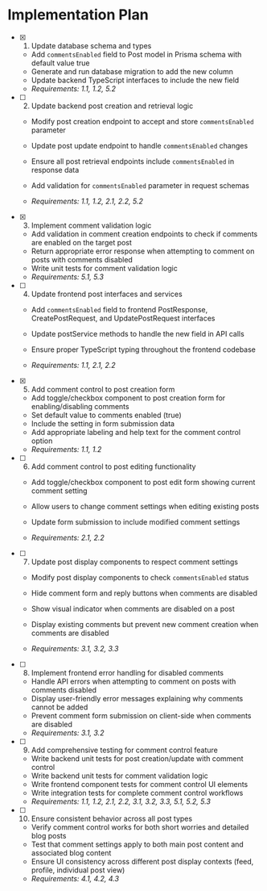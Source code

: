 # Implementation Plan

- [x] 1. Update database schema and types


  - Add `commentsEnabled` field to Post model in Prisma schema with default value true
  - Generate and run database migration to add the new column
  - Update backend TypeScript interfaces to include the new field
  - _Requirements: 1.1, 1.2, 5.2_



- [ ] 2. Update backend post creation and retrieval logic
  - Modify post creation endpoint to accept and store `commentsEnabled` parameter
  - Update post update endpoint to handle `commentsEnabled` changes
  - Ensure all post retrieval endpoints include `commentsEnabled` in response data


  - Add validation for `commentsEnabled` parameter in request schemas
  - _Requirements: 1.1, 1.2, 2.1, 2.2, 5.2_

- [x] 3. Implement comment validation logic


  - Add validation in comment creation endpoints to check if comments are enabled on the target post
  - Return appropriate error response when attempting to comment on posts with comments disabled
  - Write unit tests for comment validation logic
  - _Requirements: 5.1, 5.3_



- [ ] 4. Update frontend post interfaces and services
  - Add `commentsEnabled` field to frontend PostResponse, CreatePostRequest, and UpdatePostRequest interfaces
  - Update postService methods to handle the new field in API calls
  - Ensure proper TypeScript typing throughout the frontend codebase



  - _Requirements: 1.1, 2.1, 2.2_

- [x] 5. Add comment control to post creation form


  - Add toggle/checkbox component to post creation form for enabling/disabling comments
  - Set default value to comments enabled (true)
  - Include the setting in form submission data
  - Add appropriate labeling and help text for the comment control option
  - _Requirements: 1.1, 1.2_



- [ ] 6. Add comment control to post editing functionality
  - Add toggle/checkbox component to post edit form showing current comment setting
  - Allow users to change comment settings when editing existing posts


  - Update form submission to include modified comment settings
  - _Requirements: 2.1, 2.2_

- [ ] 7. Update post display components to respect comment settings
  - Modify post display components to check `commentsEnabled` status



  - Hide comment form and reply buttons when comments are disabled
  - Show visual indicator when comments are disabled on a post
  - Display existing comments but prevent new comment creation when comments are disabled
  - _Requirements: 3.1, 3.2, 3.3_

- [ ] 8. Implement frontend error handling for disabled comments
  - Handle API errors when attempting to comment on posts with comments disabled
  - Display user-friendly error messages explaining why comments cannot be added
  - Prevent comment form submission on client-side when comments are disabled
  - _Requirements: 3.1, 3.2_

- [ ] 9. Add comprehensive testing for comment control feature
  - Write backend unit tests for post creation/update with comment control
  - Write backend unit tests for comment validation logic
  - Write frontend component tests for comment control UI elements
  - Write integration tests for complete comment control workflows
  - _Requirements: 1.1, 1.2, 2.1, 2.2, 3.1, 3.2, 3.3, 5.1, 5.2, 5.3_

- [ ] 10. Ensure consistent behavior across all post types
  - Verify comment control works for both short worries and detailed blog posts
  - Test that comment settings apply to both main post content and associated blog content
  - Ensure UI consistency across different post display contexts (feed, profile, individual post view)
  - _Requirements: 4.1, 4.2, 4.3_